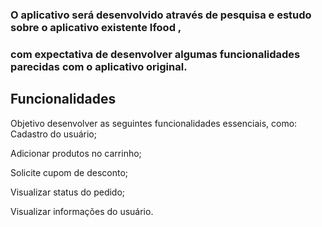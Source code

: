 
### O aplicativo será desenvolvido através de pesquisa e estudo  sobre o aplicativo existente Ifood ,
### com expectativa de desenvolver algumas funcionalidades parecidas com o aplicativo original.


## Funcionalidades ##
Objetivo desenvolver as seguintes  funcionalidades essenciais, como:
Cadastro do usuário;

Adicionar produtos no carrinho;

Solicite cupom de desconto;

Visualizar status do pedido;

Visualizar informações do usuário.




